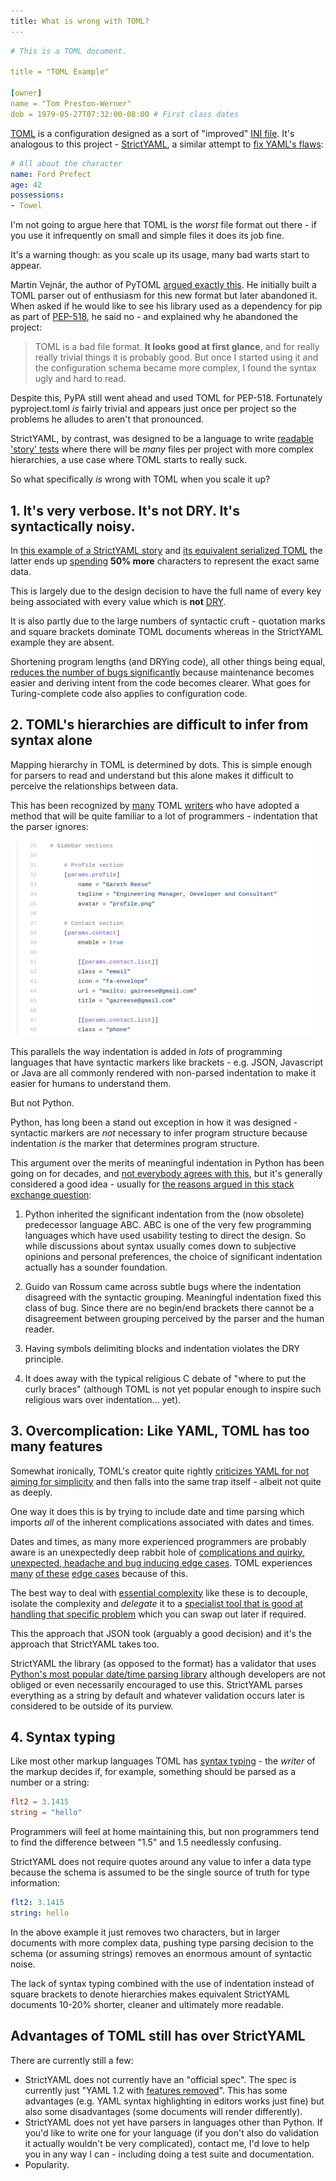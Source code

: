 ```yaml
---
title: What is wrong with TOML?
---
```


```yaml
# This is a TOML document.

title = "TOML Example"

[owner]
name = "Tom Preston-Werner"
dob = 1979-05-27T07:32:00-08:00 # First class dates
```

[TOML](https://github.com/toml-lang/toml) is a configuration designed as a sort
of "improved" [INI file](../ini). It's analogous to this project -
[StrictYAML](https://github.com/crdoconnor/strictyaml), a similar attempt
to [fix YAML's flaws](../../features-removed):

```yaml
# All about the character
name: Ford Prefect
age: 42
possessions:
- Towel
```

I'm not going to argue here that TOML is the *worst* file format out there -
if you use it infrequently on small and simple files it does its job fine.

It's a warning though: as you scale up its usage, many bad warts start to appear.

Martin Vejnár, the author of PyTOML
[argued exactly this](https://github.com/avakar/pytoml/issues/15#issuecomment-217739462).
He initially built a TOML parser out of enthusiasm for this new format but later abandoned
it. When asked if he would like to see his library used as a dependency for pip as
part of [PEP-518](https://www.python.org/dev/peps/pep-0518/), he said no - and
explained why he abandoned the project:

>TOML is a bad file format. **It looks good at first glance**, and for really really
>trivial things it is probably good. But once I started using it and the
>configuration schema became more complex, I found the syntax ugly and hard to read.

Despite this, PyPA still went ahead and used TOML for PEP-518. Fortunately
pyproject.toml *is* fairly trivial and appears just once per project
so the problems he alludes to aren't that pronounced.

StrictYAML, by contrast, was designed to be a language to write
[readable 'story' tests](../../../hitchstory) where there will be *many* files
per project with more complex hierarchies, a use case where TOML starts
to really suck.

So what specifically *is* wrong with TOML when you scale it up?


## 1. It's very verbose. It's not DRY. It's syntactically noisy.

In [this example of a StrictYAML story](https://github.com/crdoconnor/strictyaml/blob/master/hitch/story/map.story)
and [its equivalent serialized TOML](https://github.com/crdoconnor/strictyaml/blob/master/hitch/story/map.toml)
the latter ends up [spending](https://www.goodreads.com/quotes/775257-my-point-today-is-that-if-we-wish-to-count)
**50% more** characters to represent the exact same data.

This is largely due to the design decision to have the full name of every key being
associated with every value which is **not** [DRY](../../../code-quality/least-code).

It is also partly due to the large numbers of syntactic cruft - quotation marks
and square brackets dominate TOML documents whereas in the StrictYAML example they are
absent.

Shortening program lengths (and DRYing code), all other things being equal,
[reduces the number of bugs significantly](https://blog.codinghorror.com/diseconomies-of-scale-and-lines-of-code/)
because maintenance becomes easier and deriving intent from the code becomes clearer.
What goes for Turing-complete code also applies to configuration code.


## 2. TOML's hierarchies are difficult to infer from syntax alone

Mapping hierarchy in TOML is determined by dots. This is simple enough for
parsers to read and understand but this alone makes it difficult to perceive
the relationships between data.

This has been recognized by [many](https://github.com/leereilly/csi/blob/567e5b55f766847c9dcc7de482c0fd241fa7377a/lib/data/master.toml) TOML [writers](https://github.com/CzarSimon/simonlindgren.info/blob/a391a6345b16f2d8093f6d4c5f422399b4b901eb/simon-cv/config.toml) who have adopted a method that
will be quite familiar to a lot of programmers - indentation that the parser ignores:

[![Non-meaningful indentation](toml-indentation-1.png)](https://github.com/gazreese/gazreese.com/blob/c4c3fa7d576a4c316f11f0f7a652ca11ab23586d/Hugo/config.toml)

This parallels the way indentation is added in *lots* of programming languages that have syntactic markers
like brackets - e.g.  JSON, Javascript or Java are all commonly rendered with non-parsed indentation to make it
easier for humans to understand them.

But not Python.

Python, has long been a stand out exception in how it was designed -
syntactic markers are *not* necessary to infer program structure because indentation *is* the marker
that determines program structure.

This argument over the merits of meaningful indentation in Python has been going on for decades, and [not everybody agrees with this](https://www.quora.com/Do-you-think-that-indentation-in-Python-is-annoying), but it's generally
considered a good idea - usually for [the reasons argued in this stack exchange question](https://softwareengineering.stackexchange.com/questions/313034/why-should-a-language-prefer-indentation-over-explicit-markers-for-blocks):

1. Python inherited the significant indentation from the (now obsolete) predecessor language ABC. ABC is one of the very few programming languages which have used usability testing to direct the design. So while discussions about syntax usually comes down to subjective opinions and personal preferences, the choice of significant indentation actually has a sounder foundation.

2. Guido van Rossum came across subtle bugs where the indentation disagreed with the syntactic grouping. Meaningful indentation fixed this class of bug. Since there are no begin/end brackets there cannot be a disagreement between grouping perceived by the parser and the human reader.

3. Having symbols delimiting blocks and indentation violates the DRY principle.

4. It does away with the typical religious C debate of "where to put the curly braces" (although TOML is not yet popular enough to inspire such religious wars over indentation... yet).


## 3. Overcomplication: Like YAML, TOML has too many features

Somewhat ironically, TOML's creator quite rightly
[criticizes YAML for not aiming for simplicity](https://github.com/toml-lang/toml#comparison-with-other-formats)
and then falls into the same trap itself - albeit not quite as deeply.

One way it does this is by trying to include date and time parsing which imports
*all* of the inherent complications associated with dates and times.

Dates and times, as many more experienced programmers are probably aware is an unexpectedly deep rabbit hole
of [complications and quirky, unexpected, headache and bug inducing edge cases](https://infiniteundo.com/post/25326999628/falsehoods-programmers-believe-about-time). TOML experiences [many](https://github.com/uiri/toml/issues/55) [of these](https://github.com/uiri/toml/issues/196) [edge cases](https://github.com/uiri/toml/issues/202) because of this.

The best way to deal with [essential complexity](https://simplicable.com/new/accidental-complexity-vs-essential-complexity) like these is to decouple, isolate the complexity and *delegate* it to a
[specialist tool that is good at handling that specific problem](https://en.wikipedia.org/wiki/Unix_philosophy)
which you can swap out later if required.

This the approach that JSON took (arguably a good decision) and it's the approach that StrictYAML takes too.

StrictYAML the library (as opposed to the format) has a validator that uses
[Python's most popular date/time parsing library](https://dateutil.readthedocs.io/en/stable/) although
developers are not obliged or even necessarily encouraged to use this. StrictYAML parses everything as a
string by default and whatever validation occurs later is considered to be outside of its purview.


## 4. Syntax typing

Like most other markup languages TOML has [syntax typing](../../why/syntax-typing-bad) -
the *writer* of the markup decides if, for example, something should be parsed as a number
or a string:

```toml
flt2 = 3.1415
string = "hello"
```

Programmers will feel at home maintaining this, but non programmers tend to find the
difference between "1.5" and 1.5 needlessly confusing.

StrictYAML does not require quotes around any value to infer a data type because the
schema is assumed to be the single source of truth for type information:

```yaml
flt2: 3.1415
string: hello
```

In the above example it just removes two characters, but in larger documents with more
complex data, pushing type parsing decision to the schema (or assuming strings)
removes an enormous amount of syntactic noise.

The lack of syntax typing combined with the use of indentation instead of square brackets
to denote hierarchies makes equivalent StrictYAML documents 10-20% shorter, cleaner
and ultimately more readable.


## Advantages of TOML still has over StrictYAML

There are currently still a few:

- StrictYAML does not currently have an "official spec". The spec is currently just "YAML 1.2 with [features removed](../../features-removed)". This has some advantages (e.g. YAML syntax highlighting in editors works just fine) but also some disadvantages (some documents will render differently).
- StrictYAML does not yet have parsers in languages other than Python. If you'd like to write one for your language (if you don't also do validation it actually wouldn't be very complicated), contact me, I'd love to help you in any way I can - including doing a test suite and documentation.
- Popularity.
